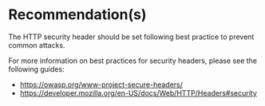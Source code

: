 # Recommendation(s)

The HTTP security header should be set following best practice to prevent common attacks.

For more information on best practices for security headers, please see the following guides:

- <https://owasp.org/www-project-secure-headers/>
- <https://developer.mozilla.org/en-US/docs/Web/HTTP/Headers#security>

